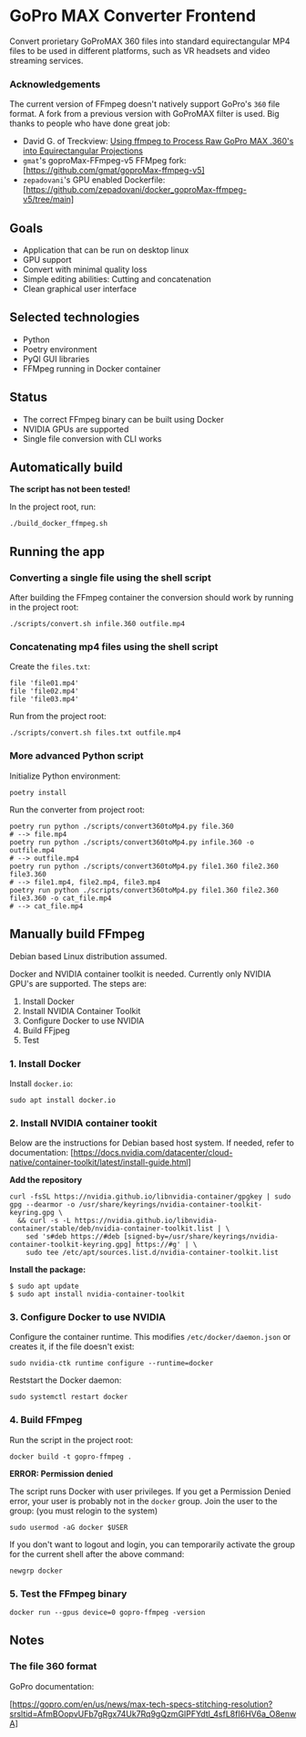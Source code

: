 # GoPro MAX Converter Frontend

Convert prorietary GoProMAX 360 files into standard equirectangular MP4 files to be used in different platforms, such as VR headsets and video streaming services.


### Acknowledgements

The current version of FFmpeg doesn't natively support GoPro's `360` file format. A fork from a previous version with GoProMAX filter is used. Big thanks to people who have done great job:

- David G. of Treckview: [Using ffmpeg to Process Raw GoPro MAX .360's into Equirectangular Projections](https://www.trekview.org/blog/using-ffmpeg-process-gopro-max-360/)
- `gmat`'s goproMax-FFmpeg-v5 FFMpeg fork:
[https://github.com/gmat/goproMax-ffmpeg-v5]
- `zepadovani`'s GPU enabled Dockerfile:
[https://github.com/zepadovani/docker_goproMax-ffmpeg-v5/tree/main]

## Goals

- Application that can be run on desktop linux
- GPU support
- Convert with minimal quality loss
- Simple editing abilities: Cutting and concatenation
- Clean graphical user interface

## Selected technologies

- Python
- Poetry environment
- PyQl GUI libraries
- FFMpeg running in Docker container

## Status

- The correct FFmpeg binary can be built using Docker
- NVIDIA GPUs are supported
- Single file conversion with CLI works

## Automatically build

**The script has not been tested!**

In the project root, run:

```
./build_docker_ffmpeg.sh
```

## Running the app

### Converting a single file using the shell script

After building the FFmpeg container the conversion
should work by running in the project root:

```
./scripts/convert.sh infile.360 outfile.mp4
```

### Concatenating mp4 files using the shell script

Create the `files.txt`:
```
file 'file01.mp4'
file 'file02.mp4'
file 'file03.mp4'
```

Run from the project root:

```
./scripts/convert.sh files.txt outfile.mp4
```

### More advanced Python script

Initialize Python environment:
```
poetry install
```

Run the converter from project root:

```
poetry run python ./scripts/convert360toMp4.py file.360
# --> file.mp4
poetry run python ./scripts/convert360toMp4.py infile.360 -o outfile.mp4
# --> outfile.mp4
poetry run python ./scripts/convert360toMp4.py file1.360 file2.360 file3.360
# --> file1.mp4, file2.mp4, file3.mp4
poetry run python ./scripts/convert360toMp4.py file1.360 file2.360 file3.360 -o cat_file.mp4
# --> cat_file.mp4
```

## Manually build FFmpeg

Debian based Linux distribution assumed.

Docker and NVIDIA container toolkit is needed.
Currently only NVIDIA GPU's are supported. The
steps are:

1. Install Docker
2. Install NVIDIA Container Toolkit
3. Configure Docker to use NVIDIA
4. Build FFjpeg
5. Test


### 1. Install Docker

Install `docker.io`:

```
sudo apt install docker.io
```

### 2. Install NVIDIA container tookit

Below are the instructions for Debian based host system.
If needed, refer to documentation:
[https://docs.nvidia.com/datacenter/cloud-native/container-toolkit/latest/install-guide.html]

**Add the repository**
```
curl -fsSL https://nvidia.github.io/libnvidia-container/gpgkey | sudo gpg --dearmor -o /usr/share/keyrings/nvidia-container-toolkit-keyring.gpg \
  && curl -s -L https://nvidia.github.io/libnvidia-container/stable/deb/nvidia-container-toolkit.list | \
    sed 's#deb https://#deb [signed-by=/usr/share/keyrings/nvidia-container-toolkit-keyring.gpg] https://#g' | \
    sudo tee /etc/apt/sources.list.d/nvidia-container-toolkit.list
```

**Install the package:**

```
$ sudo apt update
$ sudo apt install nvidia-container-toolkit
```

### 3. Configure Docker to use NVIDIA

Configure the container runtime. This modifies `/etc/docker/daemon.json` or creates it, if the file doesn't exist:
```
sudo nvidia-ctk runtime configure --runtime=docker
```

Reststart the Docker daemon:
```
sudo systemctl restart docker
```

### 4. Build FFmpeg

Run the script in the project root:

```
docker build -t gopro-ffmpeg .
```

**ERROR: Permission denied**

The script runs Docker with user privileges. If you get a Permission Denied
error, your user is probably not in the `docker` group. Join the user to
the group: (you must relogin to the system)

```
sudo usermod -aG docker $USER
```

If you don't want to logout and login, you can temporarily activate
the group for the current shell after the above command:

```
newgrp docker
```

### 5. Test the FFmpeg binary

```
docker run --gpus device=0 gopro-ffmpeg -version
```

## Notes

### The file 360 format

GoPro documentation:

[https://gopro.com/en/us/news/max-tech-specs-stitching-resolution?srsltid=AfmBOopvUFb7gRgx74Uk7Rq9gQzmGIPFYdtl_4sfL8fI6HV6a_O8enwA]

